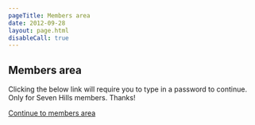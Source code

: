 ```yaml
---
pageTitle: Members area
date: 2012-09-28
layout: page.html
disableCall: true
---
```


## Members area

Clicking the below link will require you to type in a password to continue. Only for Seven Hills members. Thanks!

[Continue to members area](https://thinfi.com/yyg)
